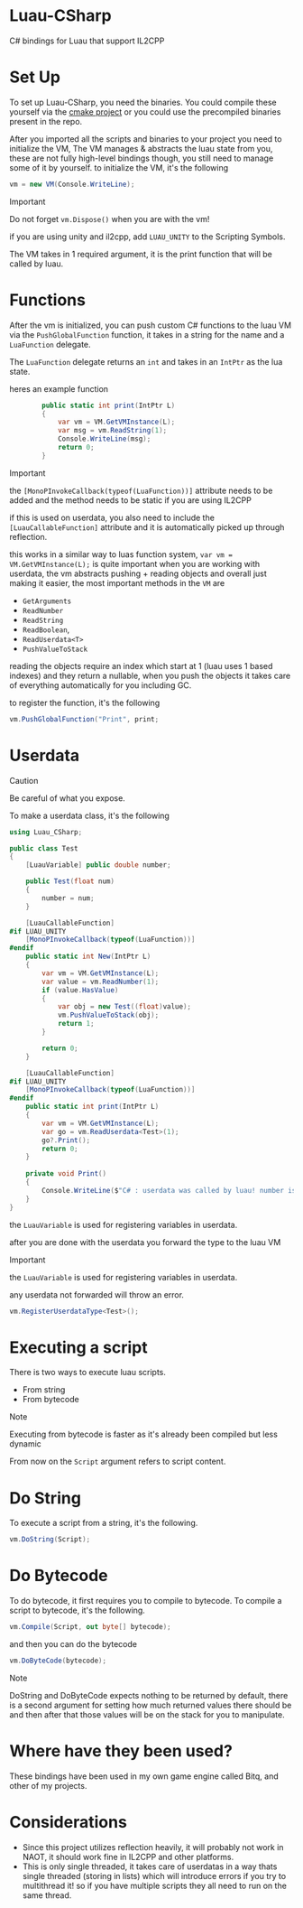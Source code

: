 # Luau-CSharp
C# bindings for Luau that support IL2CPP

# Set Up
To set up Luau-CSharp, you need the binaries. You could compile these yourself via the [cmake project](https://github.com/KinexDev/Luau-CSharp-Build) or you could use the precompiled binaries present in the repo.

After you imported all the scripts and binaries to your project you need to initialize the VM, The VM manages & abstracts the luau state from you, these are not fully high-level bindings though, you still need to manage some of it by yourself.
to initialize the VM, it's the following

```cs
vm = new VM(Console.WriteLine);
```
> [!IMPORTANT]  
> Do not forget `vm.Dispose()` when you are with the vm!
>
> if you are using unity and il2cpp, add `LUAU_UNITY` to the Scripting Symbols.

The VM takes in 1 required argument, it is the print function that will be called by luau.

# Functions
After the vm is initialized, you can push custom C# functions to the luau VM via the `PushGlobalFunction` function, it takes in a string for the name and a `LuaFunction` delegate.

The `LuaFunction` delegate returns an `int` and takes in an `IntPtr` as the lua state. 

heres an example function

```cs
        public static int print(IntPtr L)
        {
            var vm = VM.GetVMInstance(L);
            var msg = vm.ReadString(1);
            Console.WriteLine(msg);
            return 0;
        }
```


> [!IMPORTANT]  
> the `[MonoPInvokeCallback(typeof(LuaFunction))]` attribute needs to be added and the method needs to be static if you are using IL2CPP
> 
> if this is used on userdata, you also need to include the `[LuauCallableFunction]` attribute and it is automatically picked up through reflection.

this works in a similar way to luas function system, `var vm = VM.GetVMInstance(L);` is quite important when you are working with userdata, the vm abstracts pushing + reading objects and overall just making it easier, the most important methods in the `VM` are 
- `GetArguments`
- `ReadNumber`
- `ReadString`
- `ReadBoolean`,
- `ReadUserdata<T>`
- `PushValueToStack`

reading the objects require an index which start at 1 (luau uses 1 based indexes) and they return a nullable, when you push the objects it takes care of everything automatically for you including GC.

to register the function, it's the following

```cs
vm.PushGlobalFunction("Print", print;
```

# Userdata


> [!CAUTION]
> Be careful of what you expose.

To make a userdata class, it's the following

```cs
using Luau_CSharp;

public class Test
{
    [LuauVariable] public double number;

    public Test(float num)
    {
        number = num;
    }

    [LuauCallableFunction]
#if LUAU_UNITY
    [MonoPInvokeCallback(typeof(LuaFunction))]
#endif
    public static int New(IntPtr L)
    {
        var vm = VM.GetVMInstance(L);
        var value = vm.ReadNumber(1);
        if (value.HasValue)
        {
            var obj = new Test((float)value);
            vm.PushValueToStack(obj);
            return 1;
        }

        return 0;
    }

    [LuauCallableFunction]
#if LUAU_UNITY
    [MonoPInvokeCallback(typeof(LuaFunction))]
#endif
    public static int print(IntPtr L)
    {
        var vm = VM.GetVMInstance(L);
        var go = vm.ReadUserdata<Test>(1);
        go?.Print();
        return 0;
    }
    
    private void Print()
    {
        Console.WriteLine($"C# : userdata was called by luau! number is {number}.");
    }
}
```

the `LuauVariable` is used for registering variables in userdata.

after you are done with the userdata you forward the type to the luau VM

> [!IMPORTANT]  
> the `LuauVariable` is used for registering variables in userdata.
>
> any userdata not forwarded will throw an error.

```cs
vm.RegisterUserdataType<Test>();
```

# Executing a script
There is two ways to execute luau scripts.
- From string
- From bytecode

> [!NOTE]
> Executing from bytecode is faster as it's already been compiled but less dynamic

From now on the `Script` argument refers to script content.

# Do String
To execute a script from a string, it's the following.

```cs
vm.DoString(Script);
```

# Do Bytecode
To do bytecode, it first requires you to compile to bytecode. To compile a script to bytecode, it's the following.

```cs
vm.Compile(Script, out byte[] bytecode);
```

and then you can do the bytecode

```cs
vm.DoByteCode(bytecode);
```

> [!Note]
> DoString and DoByteCode expects nothing to be returned by default, there is a second argument for setting how much returned values there should be and then after that those values will be on the stack for you to manipulate.

# Where have they been used?
These bindings have been used in my own game engine called Bitq, and other of my projects.

# Considerations
- Since this project utilizes reflection heavily, it will probably not work in NAOT, it should work fine in IL2CPP and other platforms.
- This is only single threaded, it takes care of userdatas in a way thats single threaded (storing in lists) which will introduce errors if you try to multithread it! so if you have multiple scripts they all need to run on the same thread.
